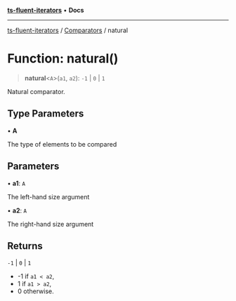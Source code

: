 [**ts-fluent-iterators**](../../../README.md) • **Docs**

---

[ts-fluent-iterators](../../../README.md) / [Comparators](../README.md) / natural

# Function: natural()

> **natural**\<`A`\>(`a1`, `a2`): `-1` \| `0` \| `1`

Natural comparator.

## Type Parameters

• **A**

The type of elements to be compared

## Parameters

• **a1**: `A`

The left-hand size argument

• **a2**: `A`

The right-hand size argument

## Returns

`-1` \| `0` \| `1`

- -1 if `a1 < a2`,
- 1 if `a1 > a2`,
- 0 otherwise.
